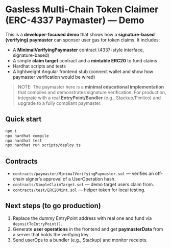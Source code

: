 # Gasless Multi-Chain Token Claimer (ERC-4337 Paymaster) — Demo

This is a **developer-focused demo** that shows how a **signature-based (verifying) paymaster** can sponsor user gas
for token claims. It includes:

- A **MinimalVerifyingPaymaster** contract (4337-style interface, signature-based)
- A simple **claim target** contract and a **mintable ERC20** to fund claims
- Hardhat scripts and tests
- A lightweight Angular frontend stub (connect wallet and show how paymaster verification would be wired)

> NOTE: The paymaster here is a **minimal educational implementation** that compiles and demonstrates signature verification.
> For production, integrate with a real **EntryPoint/Bundler** (e.g., Stackup/Pimlico) and upgrade to a fully compliant paymaster.

## Quick start
```bash
npm i
npx hardhat compile
npx hardhat test
npx hardhat run scripts/deploy.ts
```

## Contracts
- `contracts/paymaster/MinimalVerifyingPaymaster.sol` — verifies an off-chain signer’s approval of a UserOperation hash.
- `contracts/SimpleClaimTarget.sol` — demo target users claim from.
- `contracts/test/ERC20Mint.sol` — helper token for local testing.

## Next steps (to go production)
1. Replace the dummy EntryPoint address with real one and fund via `depositToEntryPoint()`.
2. Generate **user operations** in the frontend and get **paymasterData** from a server that holds the verifying key.
3. Send userOps to a bundler (e.g., Stackup) and monitor receipts.
